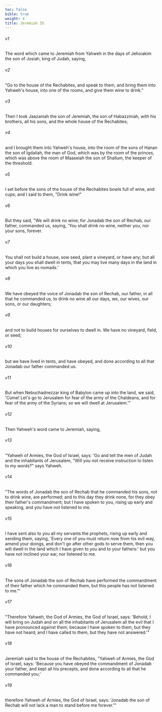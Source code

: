 ```yaml
---
toc: false
bible: true
weight: 4
title: Jeremiah 35
---
```




###### v1 
The word which came to Jeremiah from Yahweh in the days of Jehoiakim the son of Josiah, king of Judah, saying, 

###### v2 
"Go to the house of the Rechabites, and speak to them, and bring them into Yahweh's house, into one of the rooms, and give them wine to drink." 

###### v3 
Then I took Jaazaniah the son of Jeremiah, the son of Habazziniah, with his brothers, all his sons, and the whole house of the Rechabites; 

###### v4 
and I brought them into Yahweh's house, into the room of the sons of Hanan the son of Igdaliah, the man of God, which was by the room of the princes, which was above the room of Maaseiah the son of Shallum, the keeper of the threshold. 

###### v5 
I set before the sons of the house of the Rechabites bowls full of wine, and cups; and I said to them, "Drink wine!" 

###### v6 
But they said, "We will drink no wine; for Jonadab the son of Rechab, our father, commanded us, saying, 'You shall drink no wine, neither you, nor your sons, forever. 

###### v7 
You shall not build a house, sow seed, plant a vineyard, or have any; but all your days you shall dwell in tents, that you may live many days in the land in which you live as nomads.' 

###### v8 
We have obeyed the voice of Jonadab the son of Rechab, our father, in all that he commanded us, to drink no wine all our days, we, our wives, our sons, or our daughters; 

###### v9 
and not to build houses for ourselves to dwell in. We have no vineyard, field, or seed; 

###### v10 
but we have lived in tents, and have obeyed, and done according to all that Jonadab our father commanded us. 

###### v11 
But when Nebuchadnezzar king of Babylon came up into the land, we said, 'Come! Let's go to Jerusalem for fear of the army of the Chaldeans, and for fear of the army of the Syrians; so we will dwell at Jerusalem.'" 

###### v12 
Then Yahweh's word came to Jeremiah, saying, 

###### v13 
"Yahweh of Armies, the God of Israel, says: 'Go and tell the men of Judah and the inhabitants of Jerusalem, "Will you not receive instruction to listen to my words?" says Yahweh. 

###### v14 
"The words of Jonadab the son of Rechab that he commanded his sons, not to drink wine, are performed; and to this day they drink none, for they obey their father's commandment; but I have spoken to you, rising up early and speaking, and you have not listened to me. 

###### v15 
I have sent also to you all my servants the prophets, rising up early and sending them, saying, 'Every one of you must return now from his evil way, amend your doings, and don't go after other gods to serve them, then you will dwell in the land which I have given to you and to your fathers:' but you have not inclined your ear, nor listened to me. 

###### v16 
The sons of Jonadab the son of Rechab have performed the commandment of their father which he commanded them, but this people has not listened to me."' 

###### v17 
"Therefore Yahweh, the God of Armies, the God of Israel, says: 'Behold, I will bring on Judah and on all the inhabitants of Jerusalem all the evil that I have pronounced against them; because I have spoken to them, but they have not heard; and I have called to them, but they have not answered.'" 

###### v18 
Jeremiah said to the house of the Rechabites, "Yahweh of Armies, the God of Israel, says: 'Because you have obeyed the commandment of Jonadab your father, and kept all his precepts, and done according to all that he commanded you;' 

###### v19 
therefore Yahweh of Armies, the God of Israel, says: 'Jonadab the son of Rechab will not lack a man to stand before me forever.'"
